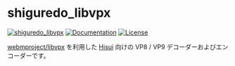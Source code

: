 shiguredo_libvpx
================

[![shiguredo_libvpx](https://img.shields.io/crates/v/shiguredo_libvpx.svg)](https://crates.io/crates/shiguredo_libvpx)
[![Documentation](https://docs.rs/shiguredo_libvpx/badge.svg)](https://docs.rs/shiguredo_libvpx)
[![License](https://img.shields.io/badge/License-Apache%202.0-blue.svg)](https://opensource.org/licenses/Apache-2.0)

[webmproject/libvpx] を利用した [Hisui] 向けの VP8 / VP9 デコーダーおよびエンコーダーです。

[webmproject/libvpx]: https://github.com/webmproject/libvpx
[Hisui]: https://github.com/shiguredo/hisui
